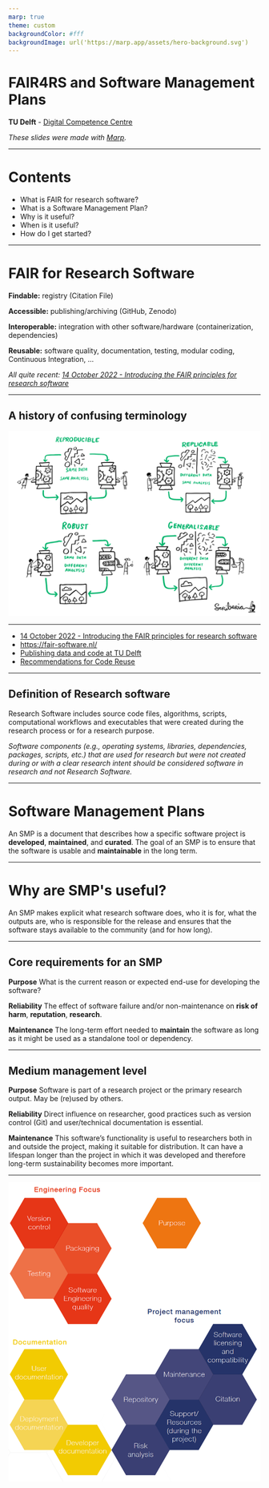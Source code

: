 ```yaml
---
marp: true
theme: custom
backgroundColor: #fff
backgroundImage: url('https://marp.app/assets/hero-background.svg')
---
```


<!-- paginate: false -->
  
 # **FAIR4RS and Software Management Plans**


**TU Delft** - [Digital Competence Centre](https://dcc.tudelft.nl)

*These slides were made with [Marp](https://marp.app/).*

---
<!-- paginate: true -->

# **Contents**

- What is FAIR for research software?
- What is a Software Management Plan?
- Why is it useful?
- When is it useful?
- How do I get started?



---
# **FAIR for Research Software**

**Findable:** registry (Citation File)

**Accessible:** publishing/archiving (GitHub, Zenodo)

**Interoperable:** integration with other software/hardware (containerization, dependencies)

**Reusable:** software quality, documentation, testing, modular coding, Continuous Integration, ...

*All quite recent:*
[*14 October 2022 - Introducing the FAIR principles for research software*](https://www.nature.com/articles/s41597-022-01710-x)

---
## A history of confusing terminology

![height:550px center](./images/reproducible-definition-grid.svg)

---

- [14 October 2022 - Introducing the FAIR principles for research software](https://www.nature.com/articles/s41597-022-01710-x)
- https://fair-software.nl/
- [Publishing data and code at TU Delft]()
- [Recommendations for Code Reuse](https://the-turing-way.netlify.app/reproducible-research/code-reuse/code-reuse-details.html)

---

## Definition of Research software

Research Software includes source code files, algorithms, scripts, computational
workflows and executables that were created during the research process
or for a research purpose. 

*Software components (e.g., operating systems, libraries, dependencies, packages, scripts, etc.) that are used for research but were not created during or with a clear research intent should be considered software in research and not Research Software.* 

---

# **Software Management Plans**

An SMP is a document that describes how a specific software project is **developed**, **maintained**, and **curated**. The goal of an SMP is to ensure that the software is usable and **maintainable** in the long term.



---

# **Why are SMP's useful?**

An SMP makes explicit what research software does, who it is for, what the outputs are, who is responsible for the release and ensures that the software stays available to the community (and for how long).


--- 

## Core requirements for an SMP

**Purpose**
What is the current reason or expected end-use for developing 
the software?

**Reliability**
The effect of software failure and/or non-maintenance on **risk of harm**, **reputation**, **research**.

**Maintenance**
The long-term effort needed to **maintain** the software as long as it might be used as a standalone tool or dependency.

---

## Medium management level

**Purpose**
Software is part of a research project or the primary research output. May be (re)used by others.

**Reliability**
Direct influence on researcher, good practices such as version control (Git) and user/technical documentation is essential.

**Maintenance**
This software’s functionality is useful to researchers both in and outside the project, making it suitable for distribution. It can have a lifespan longer than the project in which it was developed and therefore long-term sustainability becomes more important.

---

![bg right height:600px](./images/SMP_topics.png)